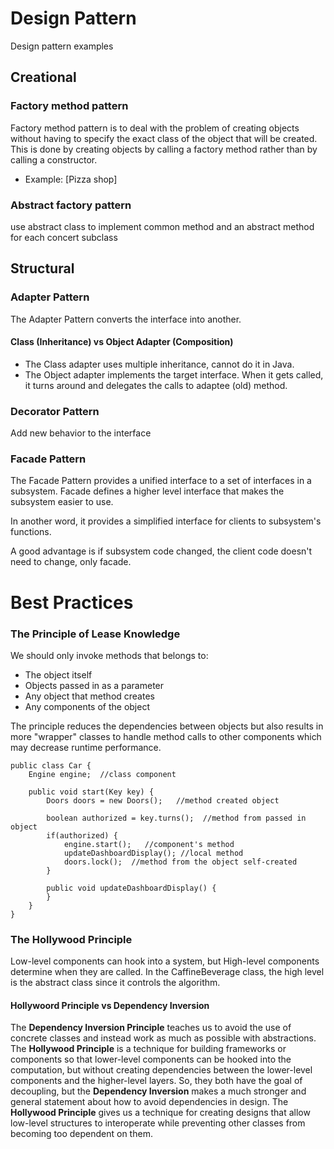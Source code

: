 # Design Pattern
Design pattern examples

## Creational
 
### Factory method pattern
Factory method pattern is to deal with the problem of creating objects without having to specify the exact class of the object that will be created. This is done by creating objects by calling a factory method rather than by calling a constructor.
  - Example: [Pizza shop]
 
### Abstract factory pattern
use abstract class to implement common method and an abstract method for each concert subclass


## Structural

### Adapter Pattern
The Adapter Pattern converts the interface into another.

#### Class (Inheritance) vs Object Adapter (Composition)
* The Class adapter uses multiple inheritance, cannot do it in Java. 
* The Object adapter implements the target interface. When it gets called, it turns around and delegates the calls to adaptee (old) method.

### Decorator Pattern
Add new behavior to the interface


### Facade Pattern
The Facade Pattern provides a unified interface to a set of interfaces in a subsystem. Facade defines a higher level interface that makes the subsystem easier to use. 

In another word, it provides a simplified interface for clients to subsystem's functions.

A good advantage is if subsystem code changed, the client code doesn't need to change, only facade.

# Best Practices
### The Principle of Lease Knowledge
We should only invoke methods that belongs to:
* The object itself
* Objects passed in as a parameter
* Any object that method creates
* Any components of the object

The principle reduces the dependencies between objects but also results in more "wrapper" classes to handle method calls to other components which may decrease runtime performance. 

```
public class Car {
    Engine engine;  //class component
    
    public void start(Key key) {
        Doors doors = new Doors();   //method created object
        
        boolean authorized = key.turns();  //method from passed in object
        if(authorized) {
            engine.start();   //component's method
            updateDashboardDisplay(); //local method
            doors.lock();  //method from the object self-created
        }
        
        public void updateDashboardDisplay() {
        }
    }
}
```

### The Hollywood Principle
Low-level components can hook into a system, but High-level components determine when they are called. In the CaffineBeverage class, the high level is the abstract class since it controls the algorithm. 

#### Hollywoord Principle vs Dependency Inversion
The **Dependency Inversion Principle** teaches us to avoid the use of concrete classes and instead work as much as possible with abstractions. The **Hollywood Principle** is a technique for building frameworks or components so that lower-level components can be hooked into the computation, but without creating dependencies between the lower-level components and the higher-level layers. So, they both have the goal of decoupling, but the **Dependency Inversion** makes a much stronger and general statement about how to avoid dependencies in design. The **Hollywood Principle** gives us a technique for creating designs that allow low-level structures to interoperate while preventing other classes from becoming too dependent on them. 

